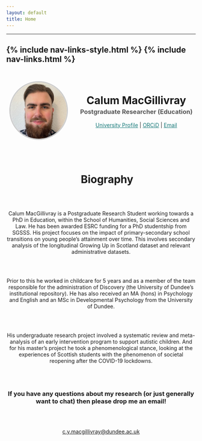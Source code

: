 ```yaml
---
layout: default
title: Home
---
```

---
{% include nav-links-style.html %}
{% include nav-links.html %}
---

<div style="
  display: flex;
  align-items: center;
  gap: 2rem;
  flex-wrap: wrap;
  margin-top: 2rem;
  justify-content: center;
  text-align: center;
">

  <!-- Profile Image -->
  <img src="/assets/images/profile.jpg" alt="Profile Photo" style="
    width: 150px;
    height: 150px;
    object-fit: cover;
    border-radius: 50%;
    border: 3px solid #ccc;
  ">

  <!-- Text Section -->
  <div style="text-align: center;">
    <div style="display: inline-block; min-width: 300px;">
      <h1 style="margin: 0;">Calum MacGillivray</h1>
      <h3 style="margin: 0.2em 0 1em; color: #555;">Postgraduate Researcher (Education)</h3>
      <p style="margin: 0;">
        <a href="https://discovery.dundee.ac.uk/en/persons/calum-macgillivray" target="_blank" style="color: #157878;">University Profile</a> |
        <a href="https://orcid.org/0009-0001-2871-6735" target="_blank" style="color: #157878;">ORCiD</a> |
        <a href="mailto:c.y.macgillivray@dundee.ac.uk" target="_blank" style="color: #157878;">Email</a>
    </p>
  </div>
</div>


---

# Biography

Calum MacGillivray is a Postgraduate Research Student working towards a PhD in Education, within the School of Humanities, Social Sciences and Law. He has been awarded ESRC funding for a PhD studentship from SGSSS. His project focuses on the impact of primary-secondary school transitions on young people’s attainment over time. This involves secondary analysis of the longitudinal Growing Up in Scotland dataset and relevant administrative datasets.

Prior to this he worked in childcare for 5 years and as a member of the team responsible for the administration of Discovery (the University of Dundee’s institutional repository). He has also received an MA (hons) in Psychology and English and an MSc in Developmental Psychology from the University of Dundee.

His undergraduate research project involved a systematic review and meta-analysis of an early intervention program to support autistic children. And for his master’s project he took a phenomenological stance, looking at the experiences of Scottish students with the phenomenon of societal reopening after the COVID-19 lockdowns.

### If you have any questions about my research (or just generally want to chat) then please drop me an email! 
c.y.macgillivray@dundee.ac.uk
